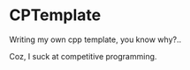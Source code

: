 # CPTemplate

Writing my own cpp template, you know why?..

Coz, I suck at competitive programming.
